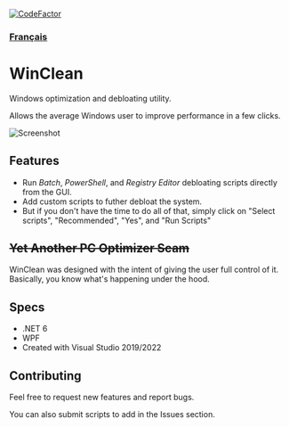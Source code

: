 [![CodeFactor](https://www.codefactor.io/repository/github/5cover/winclean/badge)](https://www.codefactor.io/repository/github/5cover/winclean)

### [Français](README.fr.md)

# WinClean
Windows optimization and debloating utility. 

Allows the average Windows user to improve performance in a few clicks.

![Screenshot](https://raw.githubusercontent.com/wiki/5cover/WinClean/img/MainWindow.png)

## Features
- Run *Batch*, *PowerShell*, and *Registry Editor* debloating scripts directly from the GUI.
- Add custom scripts to futher debloat the system.
- But if you don't have the time to do all of that, simply click on "Select scripts", "Recommended", "Yes", and "Run Scripts"

## ~~Yet Another PC Optimizer Scam~~
WinClean was designed with the intent of giving the user full control of it.
Basically, you know what's happening under the hood.

## Specs
- .NET 6
- WPF
- Created with Visual Studio 2019/2022

## Contributing
Feel free to request new features and report bugs.

You can also submit scripts to add in the Issues section.